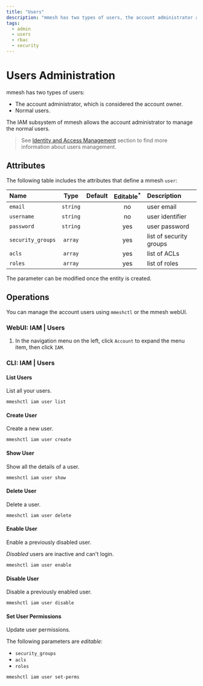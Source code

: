 ```yaml
---
title: "Users"
description: "mmesh has two types of users, the account administrator and the normal users. The administrator can manage the users using mmeshctl or the mmesh webUI."
tags:
  - admin
  - users
  - rbac
  - security
---
```


# Users Administration

mmesh has two types of users:

- The account administrator, which is considered the account owner.
- Normal users.

The IAM subsystem of mmesh allows the account administrator to manage the normal users.

> See [Identity and Access Management](/docs/platform/iam/overview/) section to find more information about users management.

## Attributes

The following table includes the attributes that define a mmesh `user`:

| Name          | Type      | Default | Editable<sup>*</sup> | Description |
| :------------ | :-------: | :-----: | :------------------: | :---------- |
| `email`       | `string`  |         | no  | user email |
| `username`    | `string`  |         | no  | user identifier |
| `password`    | `string`  |         | yes | user password |
| `security_groups` | `array` |       | yes | list of security groups |
| `acls`        | `array`  |          | yes | list of ACLs  |
| `roles`       | `array`  |          | yes | list of roles |

<table-note>
The parameter can be modified once the entity is created.
</table-note>

## Operations

You can manage the account users using `mmeshctl` or the mmesh webUI.

### WebUI: IAM | Users

1. In the navigation menu on the left, click `Account` to expand the menu item, then click `IAM`.

### CLI: IAM | Users

#### List Users

List all your users.

```shell
mmeshctl iam user list
```

#### Create User

Create a new user.

```shell
mmeshctl iam user create
```

#### Show User

Show all the details of a user.

```shell
mmeshctl iam user show
```

#### Delete User

Delete a user.

```shell
mmeshctl iam user delete
```

#### Enable User

Enable a previously disabled user.

*Disabled* users are inactive and can't login.

```shell
mmeshctl iam user enable
```

#### Disable User

Disable a previously enabled user.

```shell
mmeshctl iam user disable
```

#### Set User Permissions

Update user permissions.

The following parameters are *editable*:

- `security_groups`
- `acls`
- `roles`

```shell
mmeshctl iam user set-perms
```
